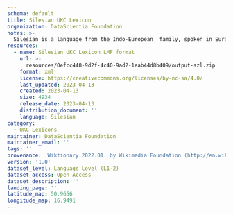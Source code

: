 ```yaml
---
schema: default
title: Silesian UKC Lexicon
organization: DataScientia Foundation
notes: >-
  Silesian is a language from the Indo-European  family, spoken in Eurasia. The UKC Lexicon of Silesian is represented as a lexico-semantic network. It consists of words, word senses, synsets, as well as sense-level and synset-level relationships.
resources:
  - name: Silesian UKC Lexicon LMF format
    url: >-
      resources/0efcc448-9d2f-4c40-9ad2-1eab44d8b409/output-szl.zip
    format: xml
    license: https://creativecommons.org/licenses/by-nc-sa/4.0/
    last_updated: 2023-04-13
    created: 2023-04-13
    size: 4934
    release_date: 2023-04-13
    distribution_document: ''
    language: Silesian
category:
  - UKC Lexicons
maintainer: DataScientia Foundation
maintainer_email: ''
tags: ''
provenance: 'Wiktionary 2022.01. by Wikimedia Foundation (http://en.wiktionary.org); CogNet 2.1 by Khuyagbaatar Batsuren, National University of Mongolia (http://cognet.ukc.disi.unitn.it); Princeton WordNet 2.1 by Princeton University (https://wordnet.princeton.edu)'
version: '1.0'
dataset_level: Language Level (L1-2)
dataset_access: Open Access
dataset_description: ''
landing_page: ''
latitude_map: 50.9656
longitude_map: 16.9491
---
```

